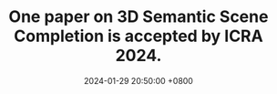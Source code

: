 ---
title: "One paper on <strong>3D Semantic Scene Completion</strong> is accepted by ICRA 2024."
date: 2024-01-29 20:50:00 +0800
---